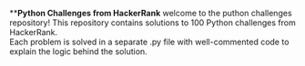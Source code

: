 ****Python Challenges from HackerRank** 
welcome to the puthon challenges repository! 
This repository contains solutions to 100 Python challenges from HackerRank.  
Each problem is solved in a separate .py file with well-commented code to explain the logic behind the solution.
